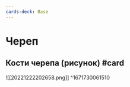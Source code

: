 ```yaml
---
cards-deck: Base
---
```


# Череп

## Кости черепа (рисунок) #card
![[20221222202658.png]]
^1671730061510
